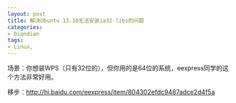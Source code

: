 ```yaml
---
layout: post
title: 解决Ubuntu 13.10无法安装ia32-libs的问题
categories:
- Diandian
tags:
- Linux, 
---
```

<p>场景：你想装WPS（只有32位的），但你用的是64位的系统，eexpress同学的这个方法非常好用。</p>
<p>移步：<a href="http://hi.baidu.com/eexpress/item/804302efdc9487adce2d4f5a">http://hi.baidu.com/eexpress/item/804302efdc9487adce2d4f5a</a><br /></p>